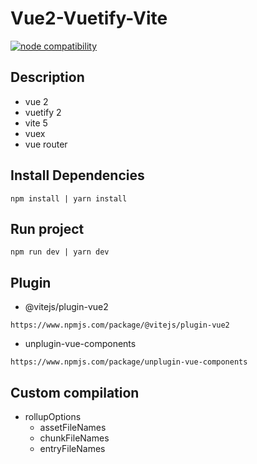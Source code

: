 # Vue2-Vuetify-Vite
  <a href="https://nodejs.org/en/about/previous-releases"><img src="https://img.shields.io/node/v/vite.svg" alt="node compatibility"></a>

## Description

  - vue 2
  - vuetify 2
  - vite 5
  - vuex
  - vue router
  
## Install Dependencies
```
npm install | yarn install
```
## Run project

```
npm run dev | yarn dev
```
## Plugin 
 - @vitejs/plugin-vue2
 ```
https://www.npmjs.com/package/@vitejs/plugin-vue2
```
 - unplugin-vue-components 
  ```
https://www.npmjs.com/package/unplugin-vue-components
```
## Custom compilation
- rollupOptions
	- assetFileNames
	- chunkFileNames
 	- entryFileNames
